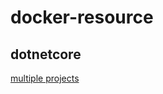 # docker-resource
## dotnetcore
[multiple projects](https://medium.com/@oluwabukunmi.aluko/dockerize-asp-net-core-web-app-with-multiple-layers-projects-part1-2256aa1b0511)
